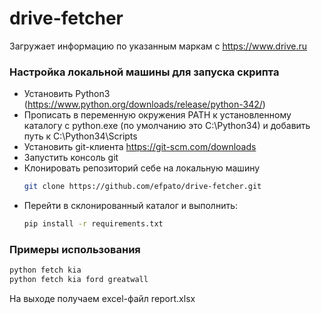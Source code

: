 # drive-fetcher

Загружает информацию по указанным маркам с https://www.drive.ru

### Настройка локальной машины для запуска скрипта

 * Установить Python3 (https://www.python.org/downloads/release/python-342/)
 * Прописать в переменную окружения PATH к установленному каталогу с python.exe (по умолчанию это C:\Python34\) и добавить путь к C:\Python34\Scripts
 * Установить git-клиента https://git-scm.com/downloads
 * Запустить консоль git
 * Клонировать репозиторий себе на локальную машину
    ```bash
    git clone https://github.com/efpato/drive-fetcher.git
    ```
 * Перейти в склонированный каталог и выполнить:
    ```bash
    pip install -r requirements.txt
    ```

### Примеры использования

```bash
python fetch kia
python fetch kia ford greatwall
```
На выходе получаем excel-файл report.xlsx
